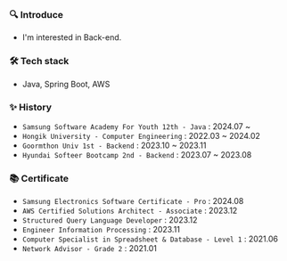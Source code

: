 ### 🔍 Introduce
- I'm interested in Back-end.

### 🛠️ Tech stack
- Java, Spring Boot, AWS

### ✨ History
- `Samsung Software Academy For Youth 12th - Java` : 2024.07 ~
- `Hongik University - Computer Engineering` : 2022.03 ~ 2024.02
- `Goormthon Univ 1st - Backend` : 2023.10 ~ 2023.11
- `Hyundai Softeer Bootcamp 2nd - Backend` : 2023.07 ~ 2023.08

### 📚 Certificate
- `Samsung Electronics Software Certificate - Pro` : 2024.08
- `AWS Certified Solutions Architect - Associate` : 2023.12
- `Structured Query Language Developer` : 2023.12
- `Engineer Information Processing` : 2023.11
- `Computer Specialist in Spreadsheet & Database - Level 1` : 2021.06
- `Network Advisor - Grade 2` : 2021.01
